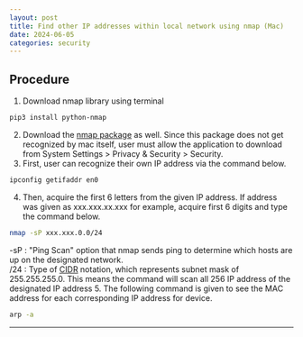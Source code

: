 ```yaml
---
layout: post
title: Find other IP addresses within local network using nmap (Mac)
date: 2024-06-05
categories: security
---
```


## Procedure
1. Download nmap library using terminal
```bash
pip3 install python-nmap
```
2. Download the <a href="https://nmap.org/download" target="_blank">nmap package</a> as well. Since this package does not get recognized by mac itself, user must allow the application to download from System Settings > Privacy & Security > Security.
3. First, user can recognize their own IP address via the command below.
```bash
ipconfig getifaddr en0  
```
4. Then, acquire the first 6 letters from the given IP address. If address was given as xxx.xxx.xx.xxx for example, acquire first 6 digits and type the command below.
```bash
nmap -sP xxx.xxx.0.0/24  
```  
-sP : "Ping Scan" option that nmap sends ping to determine which hosts are up on the designated network.  
/24 : Type of <a href="https://en.wikipedia.org/wiki/Classless_Inter-Domain_Routing" target="_blank">CIDR</a> notation, which represents subnet mask of 255.255.255.0. This means the command will scan all 256 IP address of the designated IP address
5. The following command is given to see the MAC address for each corresponding IP address for device.
```bash
arp -a
```  

---
